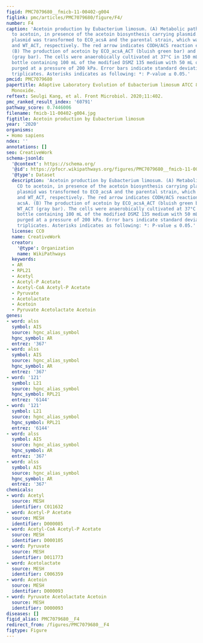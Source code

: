 ```yaml
---
figid: PMC7079680__fmicb-11-00402-g004
figlink: pmc/articles/PMC7079680/figure/F4/
number: F4
caption: 'Acetoin production by Eubacterium limosum. (A) Metabolic pathway from CO
  to acetoin, in presence of the acetoin biosynthesis carrying plasmid. The constructed
  plasmid was transformed to ECO_acsA and the parental strain, which was named ECO_acsA_ACT
  and WT_ACT, respectively. The red arrow indicates CODH/ACS reaction encoded by acsA.
  (B) The production of acetoin by ECO_acsA_ACT (bluish green bar) and the WT_ACT
  (gray bar). The cells were anaerobically cultivated at 37°C in 150 mL anaerobic
  bottle containing 100 mL of the modified DSMZ 135 medium with 50 mL of headspace
  purged at a pressure of 200 kPa. Error bars indicate standard deviation of biological
  triplicates. Asterisks indicates as following: *: P-value ≤ 0.05.'
pmcid: PMC7079680
papertitle: Adaptive Laboratory Evolution of Eubacterium limosum ATCC 8486 on Carbon
  Monoxide.
reftext: Seulgi Kang, et al. Front Microbiol. 2020;11:402.
pmc_ranked_result_index: '60791'
pathway_score: 0.7446006
filename: fmicb-11-00402-g004.jpg
figtitle: Acetoin production by Eubacterium limosum
year: '2020'
organisms:
- Homo sapiens
ndex: ''
annotations: []
seo: CreativeWork
schema-jsonld:
  '@context': https://schema.org/
  '@id': https://pfocr.wikipathways.org/figures/PMC7079680__fmicb-11-00402-g004.html
  '@type': Dataset
  description: 'Acetoin production by Eubacterium limosum. (A) Metabolic pathway from
    CO to acetoin, in presence of the acetoin biosynthesis carrying plasmid. The constructed
    plasmid was transformed to ECO_acsA and the parental strain, which was named ECO_acsA_ACT
    and WT_ACT, respectively. The red arrow indicates CODH/ACS reaction encoded by
    acsA. (B) The production of acetoin by ECO_acsA_ACT (bluish green bar) and the
    WT_ACT (gray bar). The cells were anaerobically cultivated at 37°C in 150 mL anaerobic
    bottle containing 100 mL of the modified DSMZ 135 medium with 50 mL of headspace
    purged at a pressure of 200 kPa. Error bars indicate standard deviation of biological
    triplicates. Asterisks indicates as following: *: P-value ≤ 0.05.'
  license: CC0
  name: CreativeWork
  creator:
    '@type': Organization
    name: WikiPathways
  keywords:
  - AR
  - RPL21
  - Acetyl
  - Acetyl-P Acetate
  - Acetyl-CoA Acetyl-P Acetate
  - Pyruvate
  - Acetolactate
  - Acetoin
  - Pyruvate Acetolactate Acetoin
genes:
- word: alss
  symbol: AIS
  source: hgnc_alias_symbol
  hgnc_symbol: AR
  entrez: '367'
- word: alss
  symbol: AIS
  source: hgnc_alias_symbol
  hgnc_symbol: AR
  entrez: '367'
- word: '121'
  symbol: L21
  source: hgnc_alias_symbol
  hgnc_symbol: RPL21
  entrez: '6144'
- word: '121'
  symbol: L21
  source: hgnc_alias_symbol
  hgnc_symbol: RPL21
  entrez: '6144'
- word: alss
  symbol: AIS
  source: hgnc_alias_symbol
  hgnc_symbol: AR
  entrez: '367'
- word: alss
  symbol: AIS
  source: hgnc_alias_symbol
  hgnc_symbol: AR
  entrez: '367'
chemicals:
- word: Acetyl
  source: MESH
  identifier: C011632
- word: Acetyl-P Acetate
  source: MESH
  identifier: D000085
- word: Acetyl-CoA Acetyl-P Acetate
  source: MESH
  identifier: D000105
- word: Pyruvate
  source: MESH
  identifier: D011773
- word: Acetolactate
  source: MESH
  identifier: C006359
- word: Acetoin
  source: MESH
  identifier: D000093
- word: Pyruvate Acetolactate Acetoin
  source: MESH
  identifier: D000093
diseases: []
figid_alias: PMC7079680__F4
redirect_from: /figures/PMC7079680__F4
figtype: Figure
---
```


